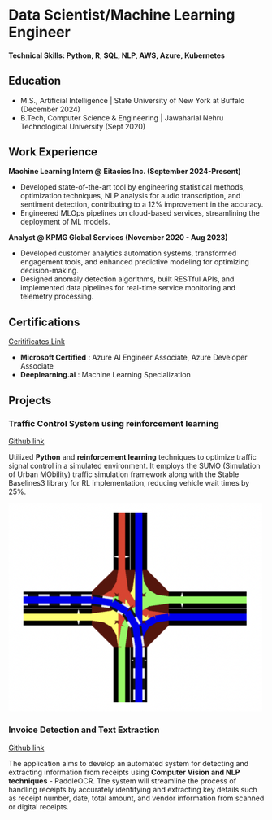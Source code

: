 # Data Scientist/Machine Learning Engineer

#### Technical Skills: Python, R, SQL, NLP, AWS, Azure, Kubernetes

## Education
- M.S., Artificial Intelligence | State University of New York at Buffalo (December 2024)
- B.Tech, Computer Science & Engineering | Jawaharlal Nehru Technological University (Sept 2020)

## Work Experience
**Machine Learning Intern @ Eitacies Inc. (September 2024-Present)**
- Developed state-of-the-art tool by engineering statistical methods, optimization techniques, NLP analysis for audio transcription, and sentiment detection, contributing to a 12% improvement in the accuracy.
- Engineered MLOps pipelines on cloud-based services, streamlining the deployment of ML models.

**Analyst @ KPMG Global Services (November 2020 - Aug 2023)**
- Developed customer analytics automation systems, transformed engagement tools, and enhanced predictive modeling for optimizing decision-making. 
- Designed anomaly detection algorithms, built RESTful APIs, and implemented data pipelines for real-time service monitoring and telemetry processing.

## Certifications
[Ceritificates Link](https://learn.microsoft.com/en-us/users/shreshtagundoju-0658/transcript/73k6xcgy4rw1wxx)

- **Microsoft Certified** : Azure AI Engineer Associate, Azure Developer Associate
- **Deeplearning.ai** : Machine Learning Specialization

## Projects
### Traffic Control System using reinforcement learning
[Github link](https://github.com/shreshtagundoji/Traffic-Lights-Control-RL/blob/main/Final_Report.pdf)

Utilized **Python** and **reinforcement learning** techniques to optimize traffic signal control in a simulated environment. It employs the SUMO (Simulation of Urban MObility) traffic simulation framework along with the Stable Baselines3 library for RL implementation, reducing vehicle wait times by 25%.

<img src="/assets/traffic.png" alt="Dynamic traffic control at multi-lane section using SUMO simulation" width="500">

### Invoice Detection and Text Extraction
[Github link](https://github.com/shreshtagundoji/PaddleOCR-InvoiceDetection)

The application aims to develop an automated system for detecting and extracting information from receipts using **Computer Vision and NLP techniques** - PaddleOCR. The system will streamline the process of handling receipts by accurately identifying and extracting key details such as receipt number, date, total amount, and vendor information from scanned or digital receipts.
